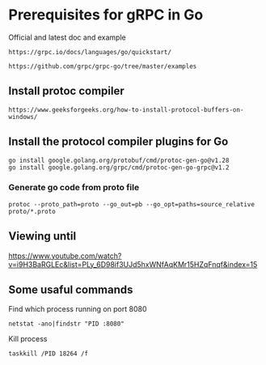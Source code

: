 # Prerequisites for gRPC in Go

Official and latest doc and example

```
https://grpc.io/docs/languages/go/quickstart/

https://github.com/grpc/grpc-go/tree/master/examples
```

## Install protoc compiler

```
https://www.geeksforgeeks.org/how-to-install-protocol-buffers-on-windows/
```

## Install the protocol compiler plugins for Go

```
go install google.golang.org/protobuf/cmd/protoc-gen-go@v1.28
go install google.golang.org/grpc/cmd/protoc-gen-go-grpc@v1.2
```

### Generate go code from proto file

```
protoc --proto_path=proto --go_out=pb --go_opt=paths=source_relative proto/*.proto
```

## Viewing until

https://www.youtube.com/watch?v=i9H3BaRGLEc&list=PLy_6D98if3UJd5hxWNfAqKMr15HZqFnqf&index=15

## Some usaful commands

Find which process running on port 8080

```
netstat -ano|findstr "PID :8080"
```

Kill process

```
taskkill /PID 18264 /f
```
